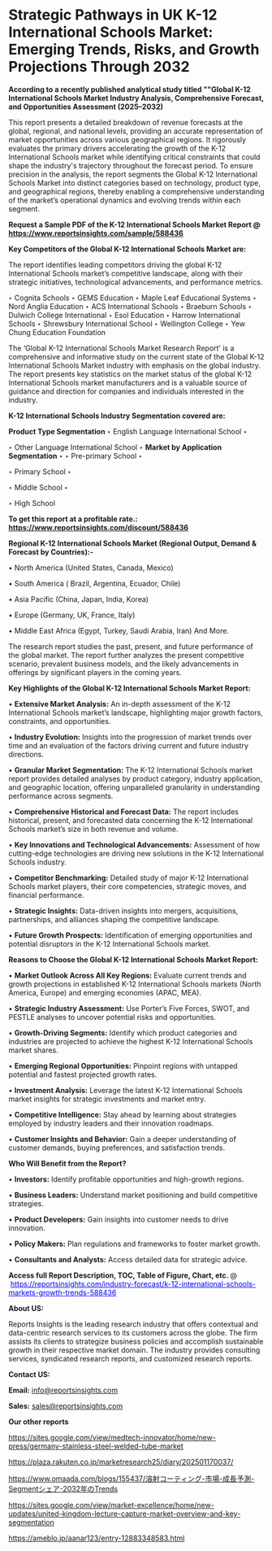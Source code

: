 # Strategic Pathways in UK K-12 International Schools Market: Emerging Trends, Risks, and Growth Projections Through 2032

<strong>According to a recently published analytical study titled ""Global K-12 International Schools Market Industry Analysis, Comprehensive Forecast, and Opportunities Assessment (2025–2032)</strong>

This report presents a detailed breakdown of revenue forecasts at the global, regional, and national levels, providing an accurate representation of market opportunities across various geographical regions. It rigorously evaluates the primary drivers accelerating the growth of the K-12 International Schools market while identifying critical constraints that could shape the industry's trajectory throughout the forecast period. To ensure precision in the analysis, the report segments the Global K-12 International Schools Market into distinct categories based on technology, product type, and geographical regions, thereby enabling a comprehensive understanding of the market’s operational dynamics and evolving trends within each segment.

<strong>Request a Sample PDF of the K-12 International Schools Market Report </strong><strong>@<a href=https://www.reportsinsights.com/sample/588436 style=color:#0000ff;> https://www.reportsinsights.com/sample/588436</a></strong></font>

<strong>Key Competitors of the Global K-12 International Schools Market are:</strong>

The report identifies leading competitors driving the global K-12 International Schools market’s competitive landscape, along with their strategic initiatives, technological advancements, and performance metrics.

‣ Cognita Schools
‣ GEMS Education
‣ Maple Leaf Educational Systems
‣ Nord Anglia Education
‣ ACS International Schools
‣ Braeburn Schools
‣ Dulwich College International
‣ Esol Education
‣ Harrow International Schools
‣ Shrewsbury International School
‣ Wellington College
‣ Yew Chung Education Foundation

The ‘Global K-12 International Schools Market Research Report’ is a comprehensive and informative study on the current state of the Global K-12 International Schools Market industry with emphasis on the global industry. The report presents key statistics on the market status of the global K-12 International Schools market manufacturers and is a valuable source of guidance and direction for companies and individuals interested in the industry.

<strong>K-12 International Schools Industry Segmentation covered are:</strong>

<strong>Product Type Segmentation</strong>
‣
English Language International School
‣ 

‣ Other Language International School
‣ 
<strong>Market by Application Segmentation</strong>
‣
‣  Pre-primary School
‣ 

‣ Primary School
‣ 

‣ Middle School
‣ 

‣ High School

<strong>To get this report at a profitable rate.: <a href=https://www.reportsinsights.com/discount/588436 style=color:#0000ff;>https://www.reportsinsights.com/discount/588436</a></strong></font>

<strong>Regional K-12 International Schools Market (Regional Output, Demand &amp; Forecast by Countries):-</strong>

• North America (United States, Canada, Mexico)

• South America ( Brazil, Argentina, Ecuador, Chile)

• Asia Pacific (China, Japan, India, Korea)

• Europe (Germany, UK, France, Italy)

• Middle East Africa (Egypt, Turkey, Saudi Arabia, Iran) And More.

The research report studies the past, present, and future performance of the global market. The report further analyzes the present competitive scenario, prevalent business models, and the likely advancements in offerings by significant players in the coming years.

<strong>Key Highlights of the Global K-12 International Schools Market Report:</strong>

• <strong>Extensive Market Analysis:</strong> An in-depth assessment of the K-12 International Schools market’s landscape, highlighting major growth factors, constraints, and opportunities.

• <strong>Industry Evolution:</strong> Insights into the progression of market trends over time and an evaluation of the factors driving current and future industry directions.

• <strong>Granular Market Segmentation:</strong> The K-12 International Schools market report provides detailed analyses by product category, industry application, and geographic location, offering unparalleled granularity in understanding performance across segments.

• <strong>Comprehensive Historical and Forecast Data:</strong> The report includes historical, present, and forecasted data concerning the K-12 International Schools market’s size in both revenue and volume.

• <strong>Key Innovations and Technological Advancements:</strong> Assessment of how cutting-edge technologies are driving new solutions in the K-12 International Schools industry.

• <strong>Competitor Benchmarking:</strong> Detailed study of major K-12 International Schools market players, their core competencies, strategic moves, and financial performance.

• <strong>Strategic Insights:</strong> Data-driven insights into mergers, acquisitions, partnerships, and alliances shaping the competitive landscape.

• <strong>Future Growth Prospects:</strong> Identification of emerging opportunities and potential disruptors in the K-12 International Schools market.

<strong>Reasons to Choose the Global K-12 International Schools Market Report:</strong>

• <strong>Market Outlook Across All Key Regions:</strong> Evaluate current trends and growth projections in established K-12 International Schools markets (North America, Europe) and emerging economies (APAC, MEA).

• <strong>Strategic Industry Assessment:</strong> Use Porter’s Five Forces, SWOT, and PESTLE analyses to uncover potential risks and opportunities.

• <strong>Growth-Driving Segments:</strong> Identify which product categories and industries are projected to achieve the highest K-12 International Schools market shares.

• <strong>Emerging Regional Opportunities:</strong> Pinpoint regions with untapped potential and fastest projected growth rates.

• <strong>Investment Analysis:</strong> Leverage the latest K-12 International Schools market insights for strategic investments and market entry.

• <strong>Competitive Intelligence:</strong> Stay ahead by learning about strategies employed by industry leaders and their innovation roadmaps.

• <strong>Customer Insights and Behavior:</strong> Gain a deeper understanding of customer demands, buying preferences, and satisfaction trends.

<strong>Who Will Benefit from the Report?</strong>

• <strong>Investors:</strong> Identify profitable opportunities and high-growth regions.

• <strong>Business Leaders:</strong> Understand market positioning and build competitive strategies.

• <strong>Product Developers:</strong> Gain insights into customer needs to drive innovation.

• <strong>Policy Makers:</strong> Plan regulations and frameworks to foster market growth.

• <strong>Consultants and Analysts:</strong> Access detailed data for strategic advice.
</ul>
<strong>Access full Report Description, TOC, Table of Figure, Chart, etc. </strong>@  <a href=https://reportsinsights.com/industry-forecast/k-12-international-schools-markets-growth-trends-588436 style=color:#0000ff;>https://reportsinsights.com/industry-forecast/k-12-international-schools-markets-growth-trends-588436</a></font>

<strong><strong>About US</strong>:</strong>

Reports Insights is the leading research industry that offers contextual and data-centric research services to its customers across the globe. The firm assists its clients to strategize business policies and accomplish sustainable growth in their respective market domain. The industry provides consulting services, syndicated research reports, and customized research reports.

<strong>Contact US:</strong>

<p class=""""><b>Email:</b> <a href=mailto:info@reportsinsights.com>info@reportsinsights.com</a></p>
<p class=""""><b>Sales:</b> <a href=mailto:sales@reportsinsights.com>sales@reportsinsights.com</a></p>

<strong>Our other reports</strong>

<a href=https://sites.google.com/view/medtech-innovator/home/new-press/germany-stainless-steel-welded-tube-market>https://sites.google.com/view/medtech-innovator/home/new-press/germany-stainless-steel-welded-tube-market</a>

<a href=https://plaza.rakuten.co.jp/marketresearch25/diary/202501170037/>https://plaza.rakuten.co.jp/marketresearch25/diary/202501170037/</a>

<a href=https://www.omaada.com/blogs/155437/溶射コーティング-市場-成長予測-Segmentシェア-2032年のTrends>https://www.omaada.com/blogs/155437/溶射コーティング-市場-成長予測-Segmentシェア-2032年のTrends</a>

<a href=https://sites.google.com/view/market-excellence/home/new-updates/united-kingdom-lecture-capture-market-overview-and-key-segmentation>https://sites.google.com/view/market-excellence/home/new-updates/united-kingdom-lecture-capture-market-overview-and-key-segmentation</a>

<a href=https://ameblo.jp/aanar123/entry-12883348583.html>https://ameblo.jp/aanar123/entry-12883348583.html</a>
